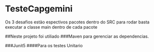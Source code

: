 # TesteCapgemini

Os 3 desafios estão espectivos pacotes dentro do SRC para rodar basta executar a classe main dentro de cada pacote

##Neste projeto foi utiliado
###Maven para gerenciar as dependencias.

###Junit5
####Para os testes Unitario
